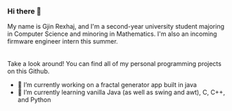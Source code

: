 ### Hi there 👋

My name is Gjin Rexhaj, and I'm a second-year university student majoring in Computer Science and minoring in Mathematics. I'm also an incoming firmware engineer intern this summer.
\
\
\
Take a look around! You can find all of my personal programming projects on this Github.

- 🔭 I’m currently working on a fractal generator app built in java
- 🌱 I’m currently learning vanilla Java (as well as swing and awt), C, C++, and Python

<!--
**GjinRexhaj/GjinRexhaj** is a ✨ _special_ ✨ repository because its `README.md` (this file) appears on your GitHub profile.

Here are some ideas to get you started:

- 🔭 I’m currently working on ...
- 🌱 I’m currently learning ...
- 👯 I’m looking to collaborate on ...
- 🤔 I’m looking for help with ...
- 💬 Ask me about ...
- 📫 How to reach me: ...
- 😄 Pronouns: ...
- ⚡ Fun fact: ...
-->
